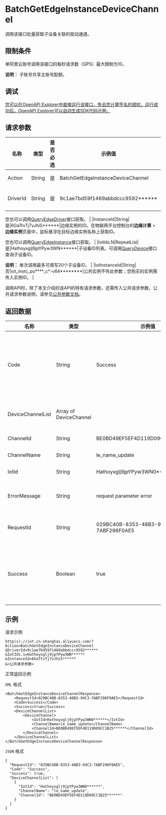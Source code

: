 # BatchGetEdgeInstanceDeviceChannel

调用该接口批量获取子设备关联的驱动通道。

## 限制条件

单阿里云账号调用该接口的每秒请求数（QPS）最大限制为10。

**说明：** 子账号共享主账号配额。

## 调试

[您可以在OpenAPI Explorer中直接运行该接口，免去您计算签名的困扰。运行成功后，OpenAPI Explorer可以自动生成SDK代码示例。](https://api.aliyun.com/#product=Iot&api=BatchGetEdgeInstanceDeviceChannel&type=RPC&version=2018-01-20)

## 请求参数

|名称|类型|是否必选|示例值|描述|
|--|--|----|---|--|
|Action|String|是|BatchGetEdgeInstanceDeviceChannel|系统规定参数。取值：BatchGetEdgeInstanceDeviceChannel。 |
|DriverId|String|是|9c1ae7bd59f1469abbdccc9592\*\*\*\*\*\*|驱动ID。在物联网平台控制台的**边缘计算** \> **驱动管理**页面中，鼠标悬浮在目标驱动名称上获取ID。

 您也可以调用[QueryEdgeDriver](~~155776~~)接口获取。 |
|InstanceId|String|是|6GaTtvTj7vJhiS\*\*\*\*\*\*|边缘实例的ID。在物联网平台控制台的**边缘计算** \> **边缘实例**页面中，鼠标悬浮在目标边缘实例名称上获取ID。

 您也可以调用[QueryEdgeInstance](~~135214~~)接口获取。 |
|IotIds.N|RepeatList|是|Hathoyxglj9jpYPyw3WN\*\*\*\*\*\*|子设备ID列表。可调用[QueryDevice](~~69905~~)接口查询子设备ID。

 **说明：** 单次调用最多可填写20个子设备ID。 |
|IotInstanceId|String|否|iot\_instc\_pu\*\*\*\*\_c\*-v64\*\*\*\*\*\*\*\*|公共实例不传此参数；您购买的实例需传入实例ID。 |

调用API时，除了本文介绍的该API的特有请求参数，还需传入公共请求参数。公共请求参数说明，请参见[公共参数文档](~~135196~~)。

## 返回数据

|名称|类型|示例值|描述|
|--|--|---|--|
|Code|String|Success|接口返回码。Success表示成功，其它表示错误码。详情请参见[错误码](~~135200~~)。 |
|DeviceChannelList|Array of DeviceChannel| |子设备关联的驱动通道列表。 |
|ChannelId|String|BE0BD49EF5EF4D119D09CC1B25\*\*\*\*\*\*|驱动通道ID。 |
|ChannelName|String|le\_name\_update|驱动通道名称。 |
|IotId|String|Hathoyxglj9jpYPyw3WN0\*\*\*\*\*\*|子设备ID。 |
|ErrorMessage|String|request parameter error|调用失败时，返回的出错信息。 |
|RequestId|String|029BC40B-8353-48B3-94C3-7ABF296F0AE5|阿里云为该请求生成的唯一标识符。 |
|Success|Boolean|true|表示是否调用成功。true表示调用成功，false表示调用失败。 |

## 示例

请求示例

```
http(s)://iot.cn-shanghai.aliyuncs.com/?Action=BatchGetEdgeInstanceDeviceChannel
&DriverId=9c1ae7bd59f1469abbdccc9592******
&IotIds.1=Hathoyxglj9jpYPyw3WN******
&InstanceId=6GaTtvTj7vJhiS******
&<公共请求参数>
```

正常返回示例

`XML` 格式

```
<BatchGetEdgeInstanceDeviceChannelResponse>
    <RequestId>029BC40B-8353-48B3-94C3-7ABF296F0AE5</RequestId>
    <Code>Success</Code>
    <Success>true</Success>
    <DeviceChannelList>
        <DeviceChannel>
            <IotId>Hathoyxglj9jpYPyw3WN0******</IotId>
            <ChannelName>le_name_update</ChannelName>
            <ChannelId>BE0BD49EF5EF4D119D09CC1B25******</ChannelId>
        </DeviceChannel>
    </DeviceChannelList>
</BatchGetEdgeInstanceDeviceChannelResponse>
```

`JSON` 格式

```
{
  "RequestId": "029BC40B-8353-48B3-94C3-7ABF296F0AE5",
  "Code": "Success",
  "Success": true,
  "DeviceChannelList": [
    {
      "IotId": "Hathoyxglj9jpYPyw3WN0******",
      "ChannelName": "le_name_update",
      "ChannelId": "BE0BD49EF5EF4D119D09CC1B25******"
    }
  ]
}
```

